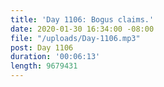 ```yaml
---
title: 'Day 1106: Bogus claims.'
date: 2020-01-30 16:34:00 -08:00
file: "/uploads/Day-1106.mp3"
post: Day 1106
duration: '00:06:13'
length: 9679431
---
```


